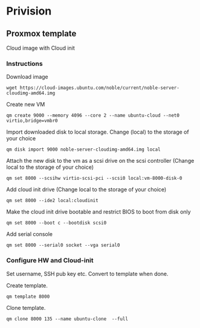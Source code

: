 # Privision

## Proxmox template

Cloud image with Cloud init

### Instructions

Download image

```shell
wget https://cloud-images.ubuntu.com/noble/current/noble-server-cloudimg-amd64.img
```

Create new VM

```shell
qm create 9000 --memory 4096 --core 2 --name ubuntu-cloud --net0 virtio,bridge=vmbr0
```

Import downloaded disk to local storage. Change (local) to the storage of your choice

```shell
qm disk import 9000 noble-server-cloudimg-amd64.img local
```

Attach the new disk to the vm as a scsi drive on the scsi controller (Change local to the storage of your choice)

```shell
qm set 8000 --scsihw virtio-scsi-pci --scsi0 local:vm-8000-disk-0
```

Add cloud init drive (Change local to the storage of your choice)

```shell
qm set 8000 --ide2 local:cloudinit
```

Make the cloud init drive bootable and restrict BIOS to boot from disk only

```shell
qm set 8000 --boot c --bootdisk scsi0
```

Add serial console

```shell
qm set 8000 --serial0 socket --vga serial0
```

### Configure HW and Cloud-init

Set username, SSH pub key etc. Convert to template when done.

Create template.

```shell
qm template 8000
```

Clone template.

```
qm clone 8000 135 --name ubuntu-clone  --full
```
